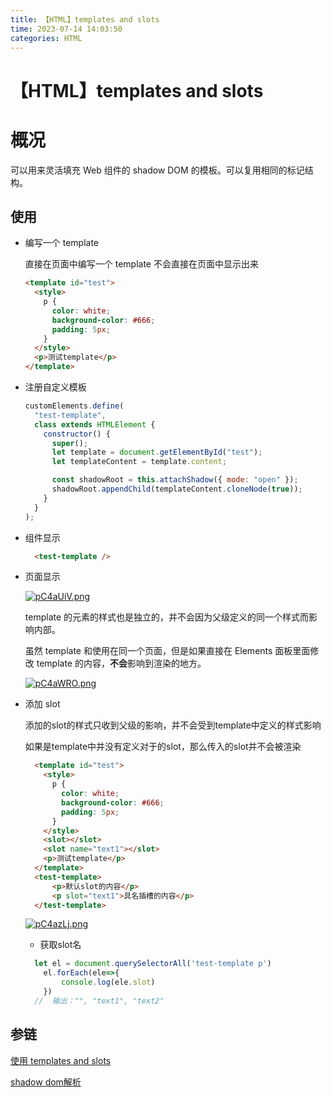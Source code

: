 ```yaml
---
title: 【HTML】templates and slots
time: 2023-07-14 14:03:50
categories: HTML
---
```


# 【HTML】templates and slots

## <h1>概况</h1>

可以用来灵活填充 Web 组件的 shadow DOM 的模板。可以复用相同的标记结构。

## 使用

- 编写一个 template

  直接在页面中编写一个 template 不会直接在页面中显示出来

  ```html
  <template id="test">
    <style>
      p {
        color: white;
        background-color: #666;
        padding: 5px;
      }
    </style>
    <p>测试template</p>
  </template>
  ```

- 注册自定义模板

  ```js
  customElements.define(
    "test-template",
    class extends HTMLElement {
      constructor() {
        super();
        let template = document.getElementById("test");
        let templateContent = template.content;

        const shadowRoot = this.attachShadow({ mode: "open" });
        shadowRoot.appendChild(templateContent.cloneNode(true));
      }
    }
  );
  ```

- 组件显示

  ```html
    <test-template />
  ```

- 页面显示

  [![pC4aUiV.png](https://s1.ax1x.com/2023/07/14/pC4aUiV.png)](https://imgse.com/i/pC4aUiV)

  template 的元素的样式也是独立的，并不会因为父级定义的同一个样式而影响内部。

  虽然 template 和使用在同一个页面，但是如果直接在 Elements 面板里面修改 template 的内容，**不会**影响到渲染的地方。

  [![pC4aWRO.png](https://s1.ax1x.com/2023/07/14/pC4aWRO.png)](https://imgse.com/i/pC4aWRO)

- 添加 slot

  添加的slot的样式只收到父级的影响，并不会受到template中定义的样式影响

  如果是template中并没有定义对于的slot，那么传入的slot并不会被渲染

  ```html
    <template id="test">
      <style>
        p {
          color: white;
          background-color: #666;
          padding: 5px;
        }
      </style>
      <slot></slot>
      <slot name="text1"></slot>
      <p>测试template</p>
    </template>
    <test-template>
        <p>默认slot的内容</p>
        <p slot="text1">具名插槽的内容</p>
    </test-template>
  ```

  [![pC4azLj.png](https://s1.ax1x.com/2023/07/14/pC4azLj.png)](https://imgse.com/i/pC4azLj)

  - 获取slot名

  ``` js
    let el = document.querySelectorAll('test-template p')
      el.forEach(ele=>{
          console.log(ele.slot)
      })
    //  输出："", "text1", "text2"
  ```

## 参链

[使用 templates and slots](https://developer.mozilla.org/zh-CN/docs/Web/API/Web_components/Using_templates_and_slots#%E4%BD%BF%E7%94%A8%E6%A7%BD_slots_%E6%B7%BB%E5%8A%A0%E7%81%B5%E6%B4%BB%E5%BA%A6)

[shadow dom解析](https://cloud.tencent.com/developer/article/1009633?areaSource=106001.5)